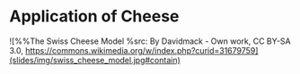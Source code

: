 # Application of Cheese

![%%The Swiss Cheese Model %src: By Davidmack - Own work, CC BY-SA 3.0, https://commons.wikimedia.org/w/index.php?curid=31679759](slides/img/swiss_cheese_model.jpg#contain)
